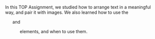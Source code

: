 In this TOP Assignment, we studied how to arrange text in a meaningful way, and pair it with images. We also learned how to use the <ul> and <ol> elements, and when to use them.